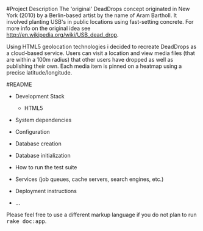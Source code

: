 #Project Description
The 'original' DeadDrops concept originated in New York (2010) by a Berlin-based artist by the name of Aram Bartholl.  It involved planting USB's in public locations using fast-setting concrete.  For more info on the original idea see http://en.wikipedia.org/wiki/USB_dead_drop.

Using HTML5 geolocation technologies i decided to recreate DeadDrops as a cloud-based service.  Users can visit a location and view media files (that are within a 100m radius) that other users have dropped as well as publishing their own.  Each media item is pinned on a heatmap using a precise latitude/longitude.  

#README
* Development Stack
  * HTML5

* System dependencies

* Configuration

* Database creation

* Database initialization

* How to run the test suite

* Services (job queues, cache servers, search engines, etc.)

* Deployment instructions

* ...


Please feel free to use a different markup language if you do not plan to run
<tt>rake doc:app</tt>.
